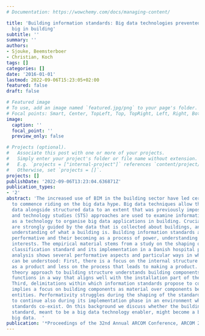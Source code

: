 ```yaml
---
# Documentation: https://wowchemy.com/docs/managing-content/

title: 'Building information standards: Big data technologies prevented from becoming
  big in building'
subtitle: ''
summary: ''
authors:
- Sjouke, Beemsterboer
- Christian, Koch
tags: []
categories: []
date: '2016-01-01'
lastmod: 2022-09-06T15:23:05+02:00
featured: false
draft: false

# Featured image
# To use, add an image named `featured.jpg/png` to your page's folder.
# Focal points: Smart, Center, TopLeft, Top, TopRight, Left, Right, BottomLeft, Bottom, BottomRight.
image:
  caption: ''
  focal_point: ''
  preview_only: false

# Projects (optional).
#   Associate this post with one or more of your projects.
#   Simply enter your project's folder or file name without extension.
#   E.g. `projects = ["internal-project"]` references `content/project/deep-learning/index.md`.
#   Otherwise, set `projects = []`.
projects: []
publishDate: '2022-09-06T13:23:04.636871Z'
publication_types:
- '2'
abstract: 'The increased use of BIM in the building sector have led certain actors
  to commence riding on the big data hype. Big data techniques allow the use of unstructured
  data alongside structured data to an extent that was previously impossible. Science
  and technology studies (STS) approaches are used to examine information standards
  as a technology to organise big data applications in building. Crucially, opportunities
  are strongly guided by the data that is collected about buildings, and thus by the
  understanding of what a building is. Building information standards are viewed as
  performative and their becoming as a process of power, understanding and emerging
  interests. The empirical material stems from a study on the shaping of a Danish
  classification standard and its implementation in a Danish hospital project. The
  analysis shows several performative aspects and particular ways in which a building
  can be understood: First, there is a focus on the internal structure of a building
  as a product and less on the process that leads to making a product. Second, a systems
  theory approach to building structure understands building components as having
  functions in a way that aligns well with the installation part of the building.
  Third, delimitations within which information standards propose to collect data
  implies a focus on building components as material over components being economical
  entities. Performativity struggles during the shaping of the standard are expected
  to continue also during its implementation phase in an environment where multiple
  standards co-exist. On this background we discuss whether the building information
  standard, meant to be a big data technology enabler, might become a barrier for
  big data.  '
publication: '*Proceedings of the 32nd Annual ARCOM Conference, ARCOM 2016*'
---
```

